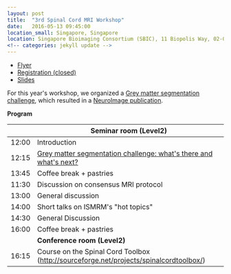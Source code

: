 ```yaml
---
layout: post
title:  "3rd Spinal Cord MRI Workshop"
date:   2016-05-13 09:45:00
location_small: Singapore, Singapore
location: Singapore Bioimaging Consortium (SBIC), 11 Biopolis Way, 02-02 Helios, Singapore 138667
<!-- categories: jekyll update -->
---
```

- [Flyer](goo.gl/NhywD8)
- [Registration (closed)](goo.gl/forms/W17zqKMfpv)
- [Slides](https://www.dropbox.com/s/32l74nsp4jxae5s/20160513_SpinalCordMRIWorkshop.pdf?dl=0)

For this year's workshop, we organized a [Grey matter segmentation challenge](http://goo.gl/h4AVar), which resulted in a [NeuroImage publication](https://www.ncbi.nlm.nih.gov/pubmed/28286318).

**Program**

|| Seminar room (Level2) |
|---|---|
| 12:00 | Introduction |
| 12:15 | [Grey matter segmentation challenge: what's there and what's next?](http://goo.gl/h4AVar) |
| 13:45 | Coffee break + pastries |
| 11:30 | Discussion on consensus MRI protocol |
| 13:00 | General discussion |
| 14:00 | Short talks on ISMRM's "hot topics" |
| 14:30 | General Discussion |
| 16:00 | Coffee break + pastries |
| | **Conference room (Level2)** |
| 16:15 | Course on the Spinal Cord Toolbox (http://sourceforge.net/projects/spinalcordtoolbox/) |
